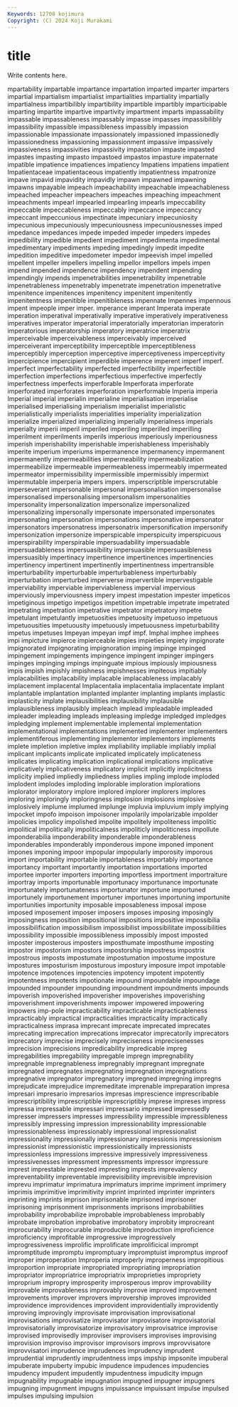 ```yaml
---
Keywords: 12708 kojimura
Copyright: (C) 2024 Koji Murakami
---
```


# title

Write contents here.



mpartability impartable impartance impartation imparted imparter
imparters impartial impartialism impartialist impartialities impartiality impartially impartialness impartibilibly impartibility
impartible impartibly imparticipable imparting impartite impartive impartivity impartment imparts impassability
impassable impassableness impassably impasse impasses impassibilibly impassibility impassible impassibleness impassibly
impassion impassionable impassionate impassionately impassioned impassionedly impassionedness impassioning impassionment impassive
impassively impassiveness impassivities impassivity impastation impaste impasted impastes impasting impasto
impastoed impastos impasture impaternate impatible impatience impatiences impatiency Impatiens impatiens
impatient Impatientaceae impatientaceous impatiently impatientness impatronize impave impavid impavidity impavidly
impawn impawned impawning impawns impayable impeach impeachability impeachable impeachableness impeached
impeacher impeachers impeaches impeaching impeachment impeachments impearl impearled impearling impearls
impeccability impeccable impeccableness impeccably impeccance impeccancy impeccant impeccunious impectinate impecuniary
impecuniosity impecunious impecuniously impecuniousness impecuniousnesses imped impedance impedances impede impeded
impeder impeders impedes impedibility impedible impedient impediment impedimenta impedimental impedimentary
impediments impeding impedingly impedit impedite impedition impeditive impedometer impedor impeevish
impel impelled impellent impeller impellers impelling impellor impellors impels impen
impend impended impendence impendency impendent impending impendingly impends impenetrabilities impenetrability
impenetrable impenetrableness impenetrably impenetrate impenetration impenetrative impenitence impenitences impenitency impenitent
impenitently impenitentness impenitible impenitibleness impennate Impennes impennous impent impeople imper
imper. imperance imperant Imperata imperate imperation imperatival imperativally imperative imperatively
imperativeness imperatives imperator imperatorial imperatorially imperatorian imperatorin imperatorious imperatorship imperatory
imperatrice imperatrix imperceivable imperceivableness imperceivably imperceived imperceiverant imperceptibility imperceptible imperceptibleness
imperceptibly imperception imperceptive imperceptiveness imperceptivity impercipience impercipient imperdible imperence imperent
imperf imperf. imperfect imperfectability imperfected imperfectibility imperfectible imperfection imperfections imperfectious
imperfective imperfectly imperfectness imperfects imperforable Imperforata imperforate imperforated imperforates imperforation
imperformable Imperia imperia Imperial imperial imperialin imperialine imperialisation imperialise imperialised
imperialising imperialism imperialist imperialistic imperialistically imperialists imperialities imperiality imperialization imperialize
imperialized imperializing imperially imperialness imperials imperialty imperii imperil imperiled imperiling
imperilled imperilling imperilment imperilments imperils imperious imperiously imperiousness imperish imperishability
imperishable imperishableness imperishably imperite imperium imperiums impermanence impermanency impermanent impermanently
impermeabilities impermeability impermeabilization impermeabilize impermeable impermeableness impermeably impermeated impermeator impermissibility
impermissible impermissibly impermixt impermutable imperperia impers impers. imperscriptible imperscrutable imperseverant
impersonable impersonal impersonalisation impersonalise impersonalised impersonalising impersonalism impersonalities impersonality impersonalization
impersonalize impersonalized impersonalizing impersonally impersonate impersonated impersonates impersonating impersonation impersonations
impersonative impersonator impersonators impersonatress impersonatrix impersonification impersonify impersonization impersonize imperspicable
imperspicuity imperspicuous imperspirability imperspirable impersuadability impersuadable impersuadableness impersuasibility impersuasible impersuasibleness
impersuasibly impertinacy impertinence impertinences impertinencies impertinency impertinent impertinently impertinentness impertransible
imperturbability imperturbable imperturbableness imperturbably imperturbation imperturbed imperverse impervertible impervestigable imperviability
imperviable imperviableness impervial impervious imperviously imperviousness impery impest impestation impester
impeticos impetiginous impetigo impetigos impetition impetrable impetrate impetrated impetrating impetration
impetrative impetrator impetratory impetre impetulant impetulantly impetuosities impetuosity impetuoso impetuous
impetuousities impetuousity impetuously impetuousness impeturbability impetus impetuses Impeyan impeyan impf
impf. Imphal imphee imphees impi impicture impierce impierceable impies impieties
impiety impignorate impignorated impignorating impignoration imping impinge impinged impingement impingements
impingence impingent impinger impingers impinges impinging impings impinguate impious impiously
impiousness impis impish impishly impishness impishnesses impiteous impitiably implacabilities implacability
implacable implacableness implacably implacement implacental Implacentalia implacentalia implacentate implant implantable
implantation implanted implanter implanting implants implastic implasticity implate implausibilities implausibility
implausible implausibleness implausibly impleach implead impleadable impleaded impleader impleading impleads
impleasing impledge impledged impledges impledging implement implementable implemental implementation implementational
implementations implemented implementer implementers implementiferous implementing implementor implementors implements implete
impletion impletive implex impliability impliable impliably implial implicant implicants implicate
implicated implicately implicateness implicates implicating implication implicational implications implicative implicatively
implicativeness implicatory implicit implicitly implicitness implicity implied impliedly impliedness implies
impling implode imploded implodent implodes imploding implorable imploration implorations implorator
imploratory implore implored implorer implorers implores imploring imploringly imploringness implosion
implosions implosive implosively implume implumed implunge impluvia impluvium imply implying
impocket impofo impoison impoisoner impolarily impolarizable impolder impolicies impolicy impolished
impolite impolitely impoliteness impolitic impolitical impolitically impoliticalness impoliticly impoliticness impollute
imponderabilia imponderability imponderable imponderableness imponderables imponderably imponderous impone imponed imponent
impones imponing impoor impopular impopularly imporosity imporous import importability importable
importableness importably importance importancy important importantly importation importations imported importee
importer importers importing importless importment importraiture importray imports importunable importunacy
importunance importunate importunately importunateness importunator importune importuned importunely importunement importuner
importunes importuning importunite importunities importunity imposable imposableness imposal impose imposed
imposement imposer imposers imposes imposing imposingly imposingness imposition impositional impositions
impositive impossibilia impossibilification impossibilism impossibilist impossibilitate impossibilities impossibility impossible impossibleness
impossibly impost imposted imposter imposterous imposters imposthumate imposthume imposting impostor
impostorism impostors impostorship impostress impostrix impostrous imposts impostumate impostumation impostume
imposture impostures imposturism imposturous impostury imposure impot impotable impotence impotences
impotencies impotency impotent impotently impotentness impotents impotionate impound impoundable impoundage
impounded impounder impounding impoundment impoundments impounds impoverish impoverished impoverisher impoverishes
impoverishing impoverishment impoverishments impower impowered impowering impowers imp-pole impracticability impracticable
impracticableness impracticably impractical impracticalities impracticality impractically impracticalness imprasa imprecant imprecate
imprecated imprecates imprecating imprecation imprecations imprecator imprecatorily imprecators imprecatory imprecise
imprecisely impreciseness imprecisenesses imprecision imprecisions impredicability impredicable impreg impregabilities impregability
impregable impregn impregnability impregnable impregnableness impregnably impregnant impregnate impregnated impregnates
impregnating impregnation impregnations impregnative impregnator impregnatory impregned impregning impregns imprejudicate
imprejudice impremeditate imprenable impreparation impresa impresari impresario impresarios impresas imprescience
imprescribable imprescriptibility imprescriptible imprescriptibly imprese impreses impress impressa impressable impressari
impressario impressed impressedly impresser impressers impresses impressibility impressible impressibleness impressibly
impressing impression impressionability impressionable impressionableness impressionably impressional impressionalist impressionality impressionally
impressionary impressionis impressionism impressionist impressionistic impressionistically impressionists impressionless impressions impressive
impressively impressiveness impressivenesses impressment impressments impressor impressure imprest imprestable imprested
impresting imprests imprevalency impreventability impreventable imprevisibility imprevisible imprevision imprevu imprimatur
imprimatura imprimaturs imprime impriment imprimery imprimis imprimitive imprimitivity imprint imprinted
imprinter imprinters imprinting imprints imprison imprisonable imprisoned imprisoner imprisoning imprisonment
imprisonments imprisons improbabilities improbability improbabilize improbable improbableness improbably improbate improbation
improbative improbatory improbity improcreant improcurability improcurable improducible improduction improficience improficiency
improfitable improgressive improgressively improgressiveness improlific improlificate improlificical imprompt impromptitude impromptu
impromptuary impromptuist impromptus improof improper improperation Improperia improperly improperness impropitious
improportion impropriate impropriated impropriating impropriation impropriator impropriatrice impropriatrix improprieties impropriety
improprium impropry improsperity improsperous improv improvability improvable improvableness improvably improve
improved improvement improvements improver improvers improvership improves improvided improvidence improvidences
improvident improvidentially improvidently improving improvingly improvisate improvisation improvisational improvisations improvisatize
improvisator improvisatore improvisatorial improvisatorially improvisatorize improvisatory improvisatrice improvise improvised improvisedly
improviser improvisers improvises improvising improvision improviso improvisor improvisors improvs improvvisatore
improvvisatori imprudence imprudences imprudency imprudent imprudential imprudently imprudentness imps impship
impsonite impuberal impuberate impuberty impubic impudence impudences impudencies impudency impudent
impudently impudentness impudicity impugn impugnability impugnable impugnation impugned impugner impugners
impugning impugnment impugns impuissance impuissant impulse impulsed impulses impulsing impulsion

